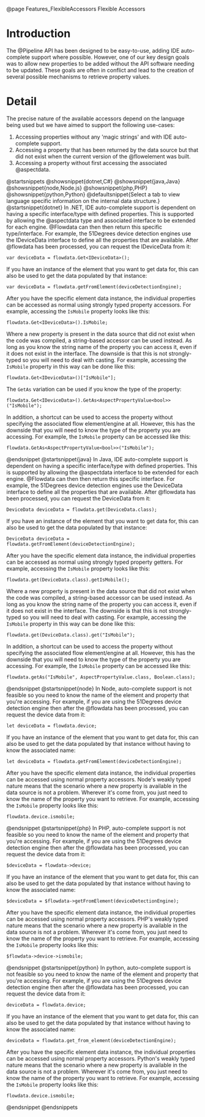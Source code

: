 @page Features_FlexibleAccessors Flexible Accessors

# Introduction

The @Pipeline API has been designed to be easy-to-use, adding IDE auto-complete support where possible. 
However, one of our key design goals was to allow new properties to be added without the API software 
needing to be updated. These goals are often in conflict and lead to the creation of several possible 
mechanisms to retrieve property values.

# Detail

The precise nature of the available accessors depend on the language being used but we have aimed 
to support the following use-cases:

1. Accessing properties without any 'magic strings' and with IDE auto-complete support.
2. Accessing a property that has been returned by the data source but that did not exist when the 
current version of the @flowelement was built.
3. Accessing a property without first accessing the associated @aspectdata.  

@startsnippets
@showsnippet{dotnet,C#}
@showsnippet{java,Java}
@showsnippet{node,Node.js}
@showsnippet{php,PHP}
@showsnippet{python,Python}
@defaultsnippet{Select a tab to view language specific information on the internal data structure.}
@startsnippet{dotnet}
In .NET, IDE auto-complete support is dependent on having a specific interface/type with defined properties.
This is supported by allowing the @aspectdata type and associated interface to be extended for each engine.
@Flowdata can then then return this specific type/interface.
For example, the 51Degrees device detection engines use the IDeviceData interface to define all 
the properties that are available.
After @flowdata has been processed, you can request the IDeviceData from it:

```{cs}
var deviceData = flowdata.Get<IDeviceData>();
```

If you have an instance of the element that you want to get data for, this can also be used to 
get the data populated by that instance:

```{cs}
var deviceData = flowdata.getFromElement(deviceDetectionEngine);
```

After you have the specific element data instance, the individual properties can be accessed as 
normal using strongly typed property accessors. For example, accessing the `IsMobile` property looks like this:

```{cs}
flowdata.Get<IDeviceData>().IsMobile;
```

Where a new property is present in the data source that did not exist when the code was compiled, 
a string-based accessor can be used instead. As long as you know the string name of the property you 
can access it, even if it does not exist in the interface. The downside is that this is not strongly-typed 
so you will need to deal with casting. For example, accessing the `IsMobile` property in this way 
can be done like this:

```{cs}
flowdata.Get<IDeviceData>()["IsMobile"];
```

The `GetAs` variation can be used if you know the type of the property:

```{cs}
flowdata.Get<IDeviceData>().GetAs<AspectPropertyValue<bool>>("IsMobile");
```

In addition, a shortcut can be used to access the property without specifying the associated flow 
element/engine at all. However, this has the downside that you will need to know the type of the property 
you are accessing. For example, the `IsMobile` property can be accessed like this:

```{cs}
flowdata.GetAs<AspectPropertyValue<bool>>("IsMobile");
```
@endsnippet
@startsnippet{java}
In Java, IDE auto-complete support is dependent on having a specific interface/type with defined properties.
This is supported by allowing the @aspectdata interface to be extended for each engine.
@Flowdata can then then return this specific interface.
For example, the 51Degrees device detection engines use the DeviceData interface to define all the 
properties that are available.
After @flowdata has been processed, you can request the DeviceData from it:

```{java}
DeviceData deviceData = flowdata.get(DeviceData.class);
```

If you have an instance of the element that you want to get data for, this can also be used to get 
the data populated by that instance:

```{java}
DeviceData deviceData = flowdata.getFromElement(deviceDetectionEngine);
```

After you have the specific element data instance, the individual properties can be accessed as normal 
using strongly typed property getters. For example, accessing the `IsMobile` property looks like this:

```{java}
flowdata.get(DeviceData.class).getIsMobile();
```

Where a new property is present in the data source that did not exist when the code was compiled, 
a string-based accessor can be used instead. As long as you know the string name of the property you can access it, 
even if it does not exist in the interface. The downside is that this is not strongly-typed so you will need to 
deal with casting. For example, accessing the `IsMobile` property in this way can be done like this:

```{java}
flowdata.get(DeviceData.class).get("IsMobile");
```

In addition, a shortcut can be used to access the property without specifying the associated flow element/engine at all. 
However, this has the downside that you will need to know the type of the property you are accessing. 
For example, the `IsMobile` property can be accessed like this:

```{java}
flowdata.getAs("IsMobile", AspectPropertyValue.class, Boolean.class);
```
@endsnippet
@startsnippet{node}
In Node, auto-complete support is not feasible so you need to know the name of the element and property that 
you're accessing.
For example, if you are using the 51Degrees device detection engine then after the @flowdata has been processed, 
you can request the device data from it:

```{js}
let deviceData = flowdata.device;
```

If you have an instance of the element that you want to get data for, this can also be used to get the data
populated by that instance without having to know the associated name:

```{js}
let deviceData = flowdata.getFromElement(deviceDetectionEngine);
```

After you have the specific element data instance, the individual properties can be accessed using normal 
property accessors. 
Node's weakly typed nature means that the scenario where a new property is available in the data source is 
not a problem. 
Wherever it's come from, you just need to know the name of the property you want to retrieve. For example, 
accessing the `IsMobile` property looks like this:

```{js}
flowdata.device.ismobile;
```
@endsnippet
@startsnippet{php}
In PHP, auto-complete support is not feasible so you need to know the name of the element and property that you're accessing.
For example, if you are using the 51Degrees device detection engine then after the @flowdata has been processed, 
you can request the device data from it:

```{php}
$deviceData = flowdata->device;
```

If you have an instance of the element that you want to get data for, this can also be used to get the 
data populated by that instance without having to know the associated name:

```{php}
$deviceData = $flowdata->getFromElement(deviceDetectionEngine);
```

After you have the specific element data instance, the individual properties can be accessed using normal property accessors. 
PHP's weakly typed nature means that the scenario where a new property is available in the data source is not a problem. 
Wherever it's come from, you just need to know the name of the property you want to retrieve. For example, 
accessing the `IsMobile` property looks like this:

```{php}
$flowdata->device->ismobile;
```
@endsnippet
@startsnippet{python}
In python, auto-complete support is not feasible so you need to know the name of the element and property that you're accessing.
For example, if you are using the 51Degrees device detection engine then after the @flowdata has been processed, 
you can request the device data from it:

```{python}
deviceData = flowdata.device;
```

If you have an instance of the element that you want to get data for, this can also be used to get the 
data populated by that instance without having to know the associated name:

```{python}
deviceData = flowdata.get_from_element(deviceDetectionEngine);
```

After you have the specific element data instance, the individual properties can be accessed using normal property accessors. 
Python's weakly typed nature means that the scenario where a new property is available in the data source is not a problem. 
Wherever it's come from, you just need to know the name of the property you want to retrieve. For example, 
accessing the `IsMobile` property looks like this:

```{python}
flowdata.device.ismobile;
```
@endsnippet
@endsnippets